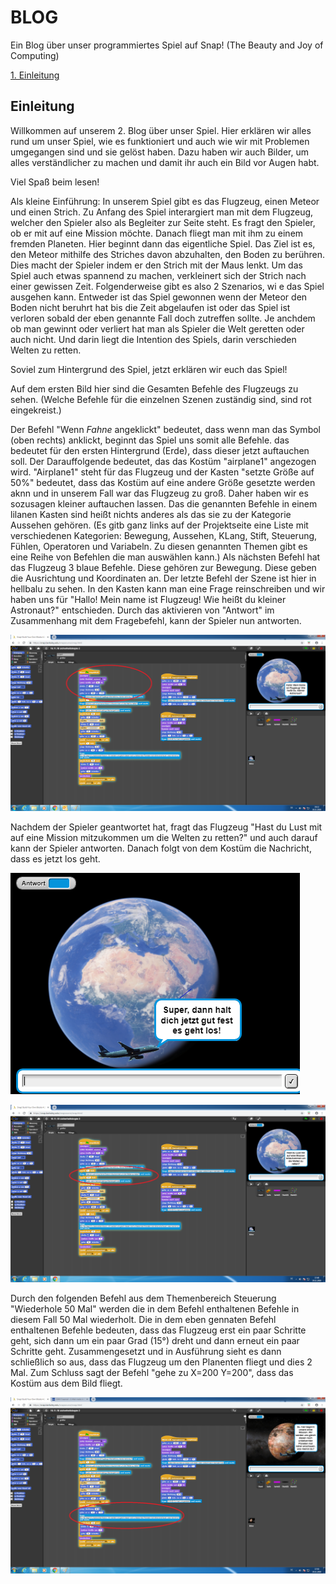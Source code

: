 # BLOG

Ein Blog über unser programmiertes Spiel auf Snap! (The Beauty and Joy of Computing)

[1. Einleitung](#1)


## <a name="1"></a> Einleitung 
Willkommen auf unserem 2. Blog über unser Spiel. Hier erklären wir alles rund um unser Spiel, wie es funktioniert und auch wie wir mit Problemen umgegangen sind und sie gelöst haben. Dazu haben wir auch Bilder, um alles verständlicher zu machen und damit ihr auch ein Bild vor Augen habt.

Viel Spaß beim lesen!

Als kleine Einführung:
In unserem Spiel gibt es das Flugzeug, einen Meteor und einen Strich. Zu Anfang des Spiel interargiert man mit dem Flugzeug, welcher den Spieler also als Begleiter zur Seite steht. Es fragt den Spieler, ob er mit auf eine Mission möchte. Danach fliegt man mit ihm zu einem fremden Planeten. Hier beginnt dann das eigentliche Spiel. Das Ziel ist es, den Meteor mithilfe des Striches davon abzuhalten, den Boden zu berühren. Dies macht der Spieler indem er den Strich mit der Maus lenkt. Um das Spiel auch  etwas spannend zu machen, verkleinert sich der Strich nach einer gewissen Zeit. Folgenderweise gibt es also 2 Szenarios, wi e das Spiel ausgehen kann. Entweder ist das Spiel gewonnen wenn der Meteor den Boden nicht beruhrt hat bis die Zeit abgelaufen ist oder das Spiel ist verloren sobald der eben genannte Fall doch zutreffen sollte. Je anchdem ob man gewinnt oder verliert hat man als Spieler die Welt geretten oder auch nicht. Und darin liegt die Intention des Spiels, darin verschieden Welten zu retten.

Soviel zum Hintergrund des Spiel, jetzt erklären wir euch das Spiel!

Auf dem ersten Bild hier sind die Gesamten Befehle des Flugzeugs zu sehen. (Welche Befehle für die einzelnen Szenen zuständig sind, sind rot eingekreist.)

Der Befehl "Wenn *Fahne* angeklickt" bedeutet, dass wenn man das Symbol (oben rechts) anklickt, beginnt das Spiel uns somit alle Befehle. das bedeutet für den ersten Hintergrund (Erde), dass dieser jetzt auftauchen soll. Der Darauffolgende bedeutet, das das Kostüm "airplane1" angezogen wird. "Airplane1" steht für das Flugzeug und der Kasten "setzte Größe auf 50%" bedeutet, dass das Kostüm auf eine andere Größe gesetzte werden aknn und in unserem Fall war das Flugzeug zu groß. Daher haben wir es sozusagen kleiner auftauchen lassen. Das die genannten Befehle in einem lilanen Kasten sind heißt nichts anderes als das sie zu der Kategorie Aussehen gehören. (Es gitb ganz links auf der Projektseite eine Liste mit verschiedenen Kategorien: Bewegung, Aussehen, KLang, Stift, Steuerung, Fühlen, Operatoren und Variabeln. Zu diesen genannten Themen gibt es eine Reihe von Befehlen die man auswählen kann.) Als nächsten Befehl hat das Flugzeug 3 blaue Befehle. Diese gehören zur Bewegung. Diese geben die Ausrichtung und Koordinaten an. Der letzte Befehl der Szene ist hier in hellbalu zu sehen. In den Kasten kann man eine Frage reinschreiben und wir haben uns für "Hallo! Mein name ist Flugzeug! Wie heißt du kleiner Astronaut?" entschieden. Durch das aktivieren von "Antwort" im Zusammenhang mit dem Fragebefehl, kann der Spieler nun antworten.

![bsp stride](flugzeugbefehl1.png)

Nachdem der Spieler geantwortet hat, fragt das Flugzeug "Hast du Lust mit auf eine Mission mitzukommen um die Welten zu retten?" und auch darauf kann der Spieler antworten. Danach folgt von dem Kostüm die Nachricht, dass es jetzt los geht.

![bsp stride](flugzeugbefehl3.png)

![bsp stride](befehl2.png)


Durch den folgenden Befehl aus dem Themenbereich Steuerung "Wiederhole 50 Mal" werden die in dem Befehl enthaltenen Befehle in diesem Fall 50 Mal wiederholt. Die in dem eben gennaten Befehl enthaltenen Befehle bedeuten, dass das Flugzeug erst ein paar Schritte geht, sich dann um ein paar Grad (15°) dreht und dann erneut ein paar Schritte geht. Zusammengesetzt und in Ausführung sieht es dann schließlich so aus, dass das Flugzeug um den Planenten fliegt und dies 2 Mal. Zum Schluss sagt der Befehl "gehe zu X=200 Y=200", dass das Kostüm aus dem Bild fliegt.

![bsp stride](befehl4.png)
